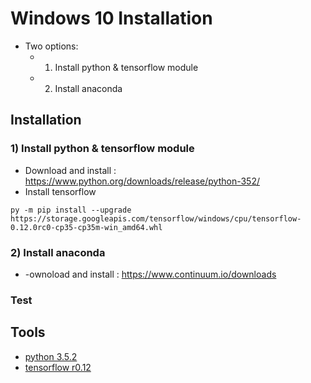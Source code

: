 
# Windows 10 Installation
- Two options: 
  - 1) Install python & tensorflow module
  - 2) Install anaconda
  
## Installation 
### 1) Install python & tensorflow module
- Download and install : https://www.python.org/downloads/release/python-352/
- Install tensorflow 
```
py -m pip install --upgrade https://storage.googleapis.com/tensorflow/windows/cpu/tensorflow-0.12.0rc0-cp35-cp35m-win_amd64.whl
```
### 2) Install anaconda
- -ownoload and install : https://www.continuum.io/downloads

### Test



## Tools
- [python 3.5.2](https://www.python.org/downloads/release/python-352/)
- [tensorflow r0.12](https://www.tensorflow.org/versions/r0.12/get_started/os_setup.html)
